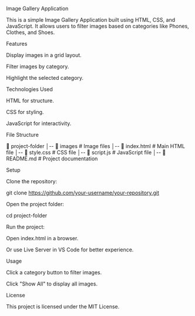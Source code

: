 Image Gallery Application

This is a simple Image Gallery Application built using HTML, CSS, and JavaScript. It allows users to filter images based on categories like Phones, Clothes, and Shoes.

Features

Display images in a grid layout.

Filter images by category.

Highlight the selected category.

Technologies Used

HTML for structure.

CSS for styling.

JavaScript for interactivity.

File Structure

📂 project-folder
│-- 📂 images              # Image files
│-- 📄 index.html          # Main HTML file
│-- 📄 style.css           # CSS file
│-- 📄 script.js           # JavaScript file
│-- 📄 README.md           # Project documentation

Setup

Clone the repository:

git clone https://github.com/your-username/your-repository.git

Open the project folder:

cd project-folder

Run the project:

Open index.html in a browser.

Or use Live Server in VS Code for better experience.

Usage

Click a category button to filter images.

Click "Show All" to display all images.

License

This project is licensed under the MIT License.



